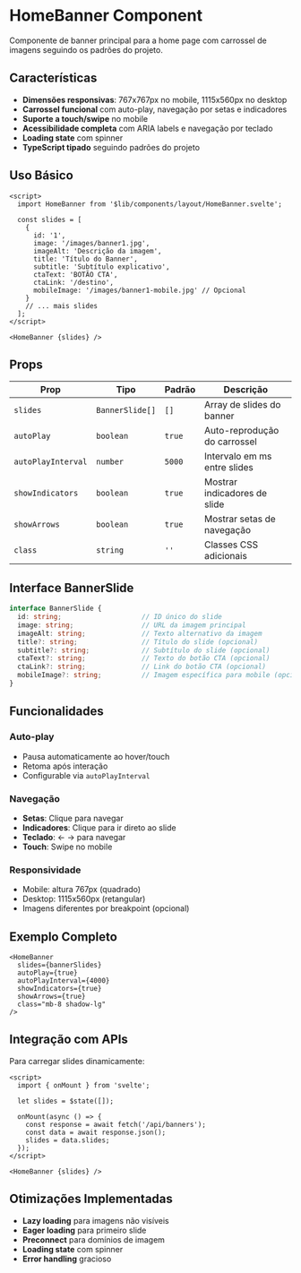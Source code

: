 # HomeBanner Component

Componente de banner principal para a home page com carrossel de imagens seguindo os padrões do projeto.

## Características

- **Dimensões responsivas**: 767x767px no mobile, 1115x560px no desktop
- **Carrossel funcional** com auto-play, navegação por setas e indicadores
- **Suporte a touch/swipe** no mobile
- **Acessibilidade completa** com ARIA labels e navegação por teclado
- **Loading state** com spinner
- **TypeScript tipado** seguindo padrões do projeto

## Uso Básico

```svelte
<script>
  import HomeBanner from '$lib/components/layout/HomeBanner.svelte';
  
  const slides = [
    {
      id: '1',
      image: '/images/banner1.jpg',
      imageAlt: 'Descrição da imagem',
      title: 'Título do Banner',
      subtitle: 'Subtítulo explicativo',
      ctaText: 'BOTÃO CTA',
      ctaLink: '/destino',
      mobileImage: '/images/banner1-mobile.jpg' // Opcional
    }
    // ... mais slides
  ];
</script>

<HomeBanner {slides} />
```

## Props

| Prop | Tipo | Padrão | Descrição |
|------|------|--------|-----------|
| `slides` | `BannerSlide[]` | `[]` | Array de slides do banner |
| `autoPlay` | `boolean` | `true` | Auto-reprodução do carrossel |
| `autoPlayInterval` | `number` | `5000` | Intervalo em ms entre slides |
| `showIndicators` | `boolean` | `true` | Mostrar indicadores de slide |
| `showArrows` | `boolean` | `true` | Mostrar setas de navegação |
| `class` | `string` | `''` | Classes CSS adicionais |

## Interface BannerSlide

```typescript
interface BannerSlide {
  id: string;                    // ID único do slide
  image: string;                 // URL da imagem principal
  imageAlt: string;              // Texto alternativo da imagem
  title?: string;                // Título do slide (opcional)
  subtitle?: string;             // Subtítulo do slide (opcional)
  ctaText?: string;              // Texto do botão CTA (opcional)
  ctaLink?: string;              // Link do botão CTA (opcional)
  mobileImage?: string;          // Imagem específica para mobile (opcional)
}
```

## Funcionalidades

### Auto-play
- Pausa automaticamente ao hover/touch
- Retoma após interação
- Configurable via `autoPlayInterval`

### Navegação
- **Setas**: Clique para navegar
- **Indicadores**: Clique para ir direto ao slide
- **Teclado**: ← → para navegar
- **Touch**: Swipe no mobile

### Responsividade
- Mobile: altura 767px (quadrado)
- Desktop: 1115x560px (retangular)
- Imagens diferentes por breakpoint (opcional)

## Exemplo Completo

```svelte
<HomeBanner 
  slides={bannerSlides}
  autoPlay={true}
  autoPlayInterval={4000}
  showIndicators={true}
  showArrows={true}
  class="mb-8 shadow-lg"
/>
```

## Integração com APIs

Para carregar slides dinamicamente:

```svelte
<script>
  import { onMount } from 'svelte';
  
  let slides = $state([]);
  
  onMount(async () => {
    const response = await fetch('/api/banners');
    const data = await response.json();
    slides = data.slides;
  });
</script>

<HomeBanner {slides} />
```

## Otimizações Implementadas

- **Lazy loading** para imagens não visíveis
- **Eager loading** para primeiro slide
- **Preconnect** para domínios de imagem
- **Loading state** com spinner
- **Error handling** gracioso 